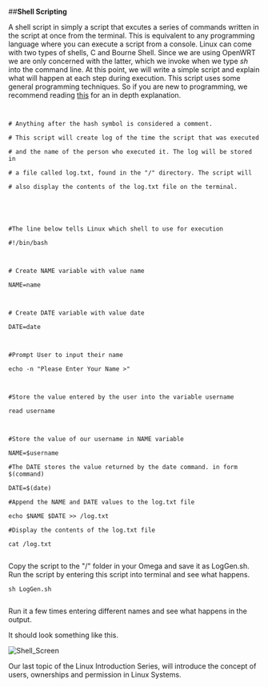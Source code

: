 ##**Shell Scripting**



A shell script in simply a script that excutes a series of commands written in the script at once from the terminal. This is equivalent to any programming language where you can execute a script from a console. Linux can come with two types of shells, C and Bourne Shell. Since we are using OpenWRT we are only concerned with the latter, which we invoke when we type _sh_ into the command line. At this point, we will write a simple script and explain what will happen at each step during execution. This script uses some general programming techniques. So if you are new to programming, we recommend reading [this](http://www.tutorialspoint.com/unix/unix-what-is-shell.htm) for an in depth explanation. 



<pre><code>

# Anything after the hash symbol is considered a comment.

# This script will create log of the time the script that was executed

# and the name of the person who executed it. The log will be stored in

# a file called log.txt, found in the "/" directory. The script will 

# also display the contents of the log.txt file on the terminal. 





#The line below tells Linux which shell to use for execution

#!/bin/bash 



# Create NAME variable with value name

NAME=name 



# Create DATE variable with value date

DATE=date 



#Prompt User to input their name

echo -n "Please Enter Your Name >"



#Store the value entered by the user into the variable username

read username



#Store the value of our username in NAME variable

NAME=$username

#The DATE stores the value returned by the date command. in form $(command)

DATE=$(date)

#Append the NAME and DATE values to the log.txt file

echo $NAME $DATE >> /log.txt 

#Display the contents of the log.txt file

cat /log.txt

</code></pre>



Copy the script to the "/" folder in your Omega and save it as LogGen.sh. Run the script by entering this script into terminal and see what happens. 

<pre><code>sh LogGen.sh

</code></pre>



Run it a few times entering different names and see what happens in the output. 

It should look something like this.



 

![Shell_Screen](http://i.imgur.com/9Q9mRWm.png)



Our last topic of the Linux Introduction Series, will introduce the concept of users, ownerships and permission in Linux Systems. 
